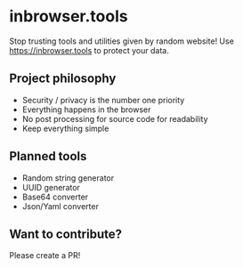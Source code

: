 # inbrowser.tools

Stop trusting tools and utilities given by random website! Use https://inbrowser.tools to protect your data.

## Project philosophy

- Security / privacy is the number one priority
- Everything happens in the browser
- No post processing for source code for readability
- Keep everything simple

## Planned tools

- Random string generator
- UUID generator
- Base64 converter
- Json/Yaml converter

## Want to contribute?

Please create a PR!

